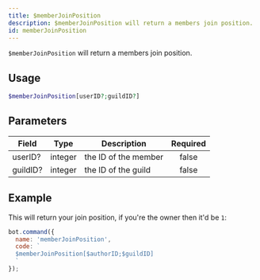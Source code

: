 ```yaml
---
title: $memberJoinPosition 
description: $memberJoinPosition will return a members join position.
id: memberJoinPosition
---
```


`$memberJoinPosition` will return a members join position.

## Usage

```php
$memberJoinPosition[userID?;guildID?]
```

## Parameters 


| Field    | Type    | Description          | Required |
| -------- | ------- | -------------------- |:--------:|
| userID?  | integer | the ID of the member |    false    |
| guildID? | integer | the ID of the guild  |    false    |


## Example

This will return your join position, if you're the owner then it'd be `1`:

```javascript
bot.command({
  name: 'memberJoinPosition',
  code: `
  $memberJoinPosition[$authorID;$guildID]
  `
});
```
